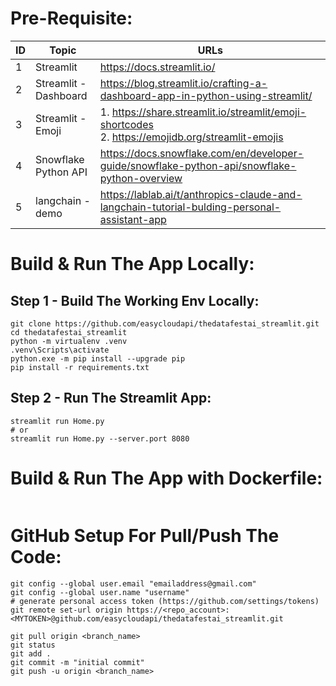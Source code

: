 # Pre-Requisite:

ID  | Topic | URLs
--- | ---   | ---
1   | Streamlit             | https://docs.streamlit.io/
2   | Streamlit - Dashboard | https://blog.streamlit.io/crafting-a-dashboard-app-in-python-using-streamlit/
3   | Streamlit - Emoji     | 1. https://share.streamlit.io/streamlit/emoji-shortcodes</br>2. https://emojidb.org/streamlit-emojis
4   | Snowflake Python API  | https://docs.snowflake.com/en/developer-guide/snowflake-python-api/snowflake-python-overview
5   | langchain - demo      | https://lablab.ai/t/anthropics-claude-and-langchain-tutorial-bulding-personal-assistant-app


# Build & Run The App Locally:

## Step 1 - Build The Working Env Locally:
```shell
git clone https://github.com/easycloudapi/thedatafestai_streamlit.git
cd thedatafestai_streamlit
python -m virtualenv .venv
.venv\Scripts\activate
python.exe -m pip install --upgrade pip
pip install -r requirements.txt
```

## Step 2 - Run The Streamlit App:
```shell
streamlit run Home.py
# or
streamlit run Home.py --server.port 8080
```

# Build & Run The App with Dockerfile:
```shell

```

# GitHub Setup For Pull/Push The Code:
```shell
git config --global user.email "emailaddress@gmail.com"
git config --global user.name "username"
# generate personal access token (https://github.com/settings/tokens)
git remote set-url origin https://<repo_account>:<MYTOKEN>@github.com/easycloudapi/thedatafestai_streamlit.git

git pull origin <branch_name>
git status
git add .
git commit -m "initial commit"
git push -u origin <branch_name>
```